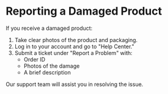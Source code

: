 # Reporting a Damaged Product

If you receive a damaged product:

1. Take clear photos of the product and packaging.
2. Log in to your account and go to "Help Center."
3. Submit a ticket under "Report a Problem" with:
   - Order ID
   - Photos of the damage
   - A brief description

Our support team will assist you in resolving the issue.
